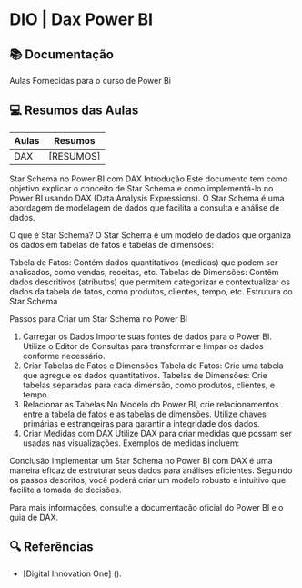 
# DIO | Dax Power BI



## 📚 Documentação
Aulas Fornecidas para o curso de Power Bi 
## 💻 Resumos das Aulas

|Aulas | Resumos |
|------|---------|
|DAX   |[RESUMOS]|


  Star Schema no Power BI com DAX
Introdução
Este documento tem como objetivo explicar o conceito de Star Schema e como implementá-lo no Power BI usando DAX (Data Analysis Expressions). O Star Schema é uma abordagem de modelagem de dados que facilita a consulta e análise de dados.

O que é Star Schema?
O Star Schema é um modelo de dados que organiza os dados em tabelas de fatos e tabelas de dimensões:

Tabela de Fatos: Contém dados quantitativos (medidas) que podem ser analisados, como vendas, receitas, etc.
Tabelas de Dimensões: Contêm dados descritivos (atributos) que permitem categorizar e contextualizar os dados da tabela de fatos, como produtos, clientes, tempo, etc.
Estrutura do Star Schema


Passos para Criar um Star Schema no Power BI
1. Carregar os Dados
Importe suas fontes de dados para o Power BI.
Utilize o Editor de Consultas para transformar e limpar os dados conforme necessário.
2. Criar Tabelas de Fatos e Dimensões
Tabela de Fatos: Crie uma tabela que agregue os dados quantitativos.
Tabelas de Dimensões: Crie tabelas separadas para cada dimensão, como produtos, clientes, e tempo.
3. Relacionar as Tabelas
No Modelo do Power BI, crie relacionamentos entre a tabela de fatos e as tabelas de dimensões.
Utilize chaves primárias e estrangeiras para garantir a integridade dos dados.
4. Criar Medidas com DAX
Utilize DAX para criar medidas que possam ser usadas nas visualizações. Exemplos de medidas incluem:


Conclusão
Implementar um Star Schema no Power BI com DAX é uma maneira eficaz de estruturar seus dados para análises eficientes. Seguindo os passos descritos, você poderá criar um modelo robusto e intuitivo que facilite a tomada de decisões.

Para mais informações, consulte a documentação oficial do Power BI e o guia de DAX.

## 🔍 Referências
- [Digital Innovation One] ().



